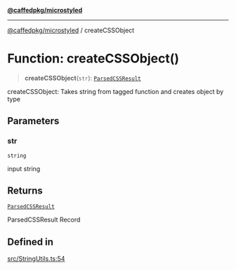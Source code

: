 [**@caffedpkg/microstyled**](../README.md)

***

[@caffedpkg/microstyled](../globals.md) / createCSSObject

# Function: createCSSObject()

> **createCSSObject**(`str`): [`ParsedCSSResult`](../interfaces/ParsedCSSResult.md)

createCSSObject: Takes string from tagged function and creates object by type

## Parameters

### str

`string`

input string

## Returns

[`ParsedCSSResult`](../interfaces/ParsedCSSResult.md)

ParsedCSSResult Record

## Defined in

[src/StringUtils.ts:54](https://github.com/caffed/microstyled/blob/0e0d0d91e7aa2e3a4202341d6352feeb008d9de4/src/StringUtils.ts#L54)
